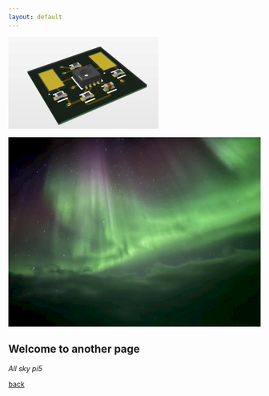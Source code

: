 ```yaml
---
layout: default
---
```





<img src="https://github.com/Chessdog68/my-github-page/blob/main/assets/images/pcb-met.png" alt="Capture" width="300" />

![Night Sky](./assets/images/night_sky.png)


## Welcome to another page

_All sky pi5_

[back](./)
